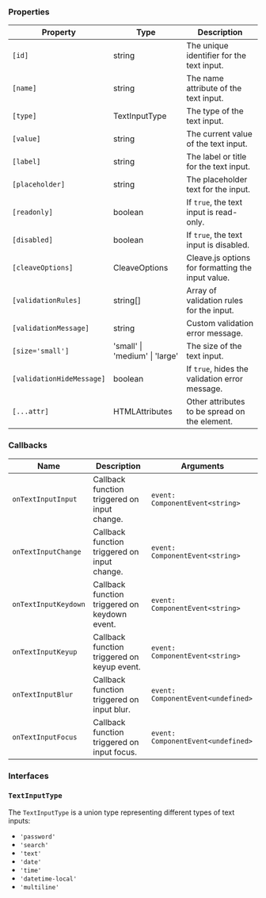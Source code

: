 ### Properties

| Property                  | Type                             | Description                                       |
| ------------------------- | -------------------------------- | ------------------------------------------------- |
| `[id]`                    | string                           | The unique identifier for the text input.         |
| `[name]`                  | string                           | The name attribute of the text input.             |
| `[type]`                  | TextInputType                    | The type of the text input.                       |
| `[value]`                 | string                           | The current value of the text input.              |
| `[label]`                 | string                           | The label or title for the text input.            |
| `[placeholder]`           | string                           | The placeholder text for the input.               |
| `[readonly]`              | boolean                          | If `true`, the text input is read-only.           |
| `[disabled]`              | boolean                          | If `true`, the text input is disabled.            |
| `[cleaveOptions]`         | CleaveOptions                    | Cleave.js options for formatting the input value. |
| `[validationRules]`       | string[]                         | Array of validation rules for the input.          |
| `[validationMessage]`     | string                           | Custom validation error message.                  |
| `[size='small']`          | 'small' \| 'medium' \| 'large'   | The size of the text input.                       |
| `[validationHideMessage]` | boolean                          | If `true`, hides the validation error message.    |
| `[...attr] `              | HTMLAttributes<HTMLInputElement> | Other attributes to be spread on the element.     |

### Callbacks

| Name                 | Description                                   | Arguments                          |
| -------------------- | --------------------------------------------- | ---------------------------------- |
| `onTextInputInput`   | Callback function triggered on input change.  | `event: ComponentEvent<string>`    |
| `onTextInputChange`  | Callback function triggered on input change.  | `event: ComponentEvent<string>`    |
| `onTextInputKeydown` | Callback function triggered on keydown event. | `event: ComponentEvent<string>`    |
| `onTextInputKeyup`   | Callback function triggered on keyup event.   | `event: ComponentEvent<string>`    |
| `onTextInputBlur`    | Callback function triggered on input blur.    | `event: ComponentEvent<undefined>` |
| `onTextInputFocus`   | Callback function triggered on input focus.   | `event: ComponentEvent<undefined>` |

### Interfaces

### `TextInputType`

The `TextInputType` is a union type representing different types of text inputs:

-   `'password'`
-   `'search'`
-   `'text'`
-   `'date'`
-   `'time'`
-   `'datetime-local'`
-   `'multiline'`
